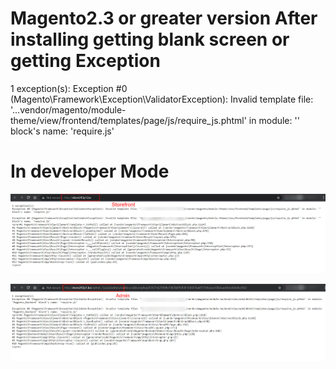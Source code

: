 # Magento2.3 or greater version After installing getting blank screen or getting Exception
1 exception(s): Exception #0 (Magento\Framework\Exception\ValidatorException): Invalid template file: '...vendor/magento/module-theme/view/frontend/templates/page/js/require_js.phtml' in module: '' block's name: 'require.js'

# In developer Mode
![Error Screenshot](storefront.png)

![Error Screenshot](admin.png)
